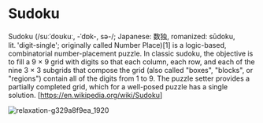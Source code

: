 <h1> Sudoku </h1>

Sudoku (/suːˈdoʊkuː, -ˈdɒk-, sə-/; Japanese: 数独, romanized: sūdoku, lit. 'digit-single'; originally called Number Place)[1] is a logic-based, combinatorial number-placement puzzle. In classic sudoku, the objective is to fill a 9 × 9 grid with digits so that each column, each row, and each of the nine 3 × 3 subgrids that compose the grid (also called "boxes", "blocks", or "regions") contain all of the digits from 1 to 9. The puzzle setter provides a partially completed grid, which for a well-posed puzzle has a single solution. [<a href="Wikipedia, 2022">https://en.wikipedia.org/wiki/Sudoku</a>]

![relaxation-g329a8f9ea_1920](https://user-images.githubusercontent.com/49941851/149814312-111e09ac-1f36-489f-b4fa-4c16c7d388dc.jpg)
